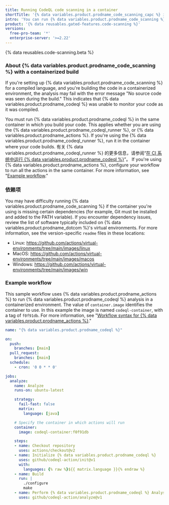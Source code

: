 ```yaml
---
title: Running CodeQL code scanning in a container
shortTitle: '{% data variables.product.prodname_code_scanning_capc %} in a container'
intro: 'You can run {% data variables.product.prodname_code_scanning %} in a container by ensuring that all processes run in the same container.'
product: '{% data reusables.gated-features.code-scanning %}'
versions:
  free-pro-team: '*'
  enterprise-server: '>=2.22'
---
```


{% data reusables.code-scanning.beta %}

### About {% data variables.product.prodname_code_scanning %} with a containerized build

If you're setting up {% data variables.product.prodname_code_scanning %} for a compiled language, and you're building the code in a containerized environment, the analysis may fail with the error message "No source code was seen during the build." This indicates that {% data variables.product.prodname_codeql %} was unable to monitor your code as it was compiled.

You must run {% data variables.product.prodname_codeql %} in the same container in which you build your code. This applies whether you are using the {% data variables.product.prodname_codeql_runner %}, or {% data variables.product.prodname_actions %}. If you're using the {% data variables.product.prodname_codeql_runner %}, run it in the container where your code builds. 有关 {% data variables.product.prodname_codeql_runner %} 的更多信息，请参阅“[在 CI 系统中运行 {% data variables.product.prodname_codeql %}](/github/finding-security-vulnerabilities-and-errors-in-your-code/running-code-scanning-in-your-ci-system)”。 If you're using {% data variables.product.prodname_actions %}, configure your workflow to run all the actions in the same container. For more information, see "[Example workflow](#example-workflow)."

### 依赖项

You may have difficulty running {% data variables.product.prodname_code_scanning %} if the container you're using is missing certain dependencies (for example, Git must be installed and added to the PATH variable). If you encounter dependency issues, review the list of software typically included on {% data variables.product.prodname_dotcom %}'s virtual environments. For more information, see the version-specific `readme` files in these locations:

* Linux: https://github.com/actions/virtual-environments/tree/main/images/linux
* MacOS: https://github.com/actions/virtual-environments/tree/main/images/macos
* Windows: https://github.com/actions/virtual-environments/tree/main/images/win

### Example workflow

This sample workflow uses {% data variables.product.prodname_actions %} to run {% data variables.product.prodname_codeql %} analysis in a containerized environment. The value of `container.image` identifies the container to use. In this example the image is named `codeql-container`, with a tag of `f0f91db`. For more information, see "[Workflow syntax for {% data variables.product.prodname_actions %}](/actions/reference/workflow-syntax-for-github-actions#jobsjob_idcontainer)."

``` yaml
name: "{% data variables.product.prodname_codeql %}"

on: 
  push:
    branches: [main]
  pull_request:
    branches: [main]
  schedule:
    - cron: '0 0 * * 0'

jobs:
  analyze:
    name: Analyze
    runs-on: ubuntu-latest 

    strategy:
      fail-fast: false
      matrix:
        language: [java]

    # Specify the container in which actions will run
    container:
      image: codeql-container:f0f91db

    steps:
    - name: Checkout repository
      uses: actions/checkout@v2
    - name: Initialize {% data variables.product.prodname_codeql %}
      uses: github/codeql-action/init@v1
      with:
        languages: {% raw %}${{ matrix.language }}{% endraw %}
    - name: Build
      run: |
        ./configure
        make
    - name: Perform {% data variables.product.prodname_codeql %} Analysis
      uses: github/codeql-action/analyze@v1
```
